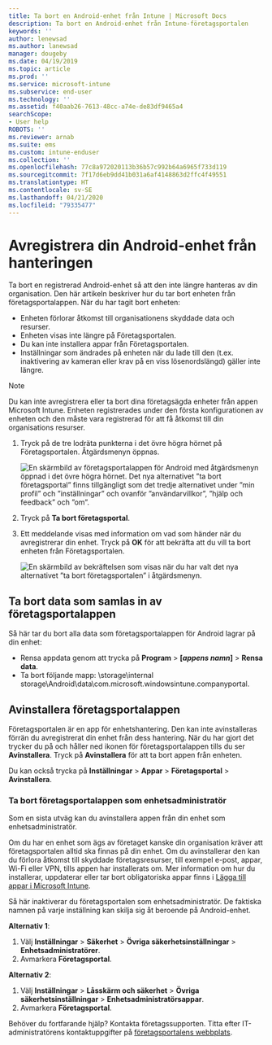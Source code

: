 ```yaml
---
title: Ta bort en Android-enhet från Intune | Microsoft Docs
description: Ta bort en Android-enhet från Intune-företagsportalen
keywords: ''
author: lenewsad
ms.author: lanewsad
manager: dougeby
ms.date: 04/19/2019
ms.topic: article
ms.prod: ''
ms.service: microsoft-intune
ms.subservice: end-user
ms.technology: ''
ms.assetid: f40aab26-7613-48cc-a74e-de83df9465a4
searchScope:
- User help
ROBOTS: ''
ms.reviewer: arnab
ms.suite: ems
ms.custom: intune-enduser
ms.collection: ''
ms.openlocfilehash: 77c8a972020113b36b57c992b64a6965f733d119
ms.sourcegitcommit: 7f17d6eb9dd41b031a6af4148863d2ffc4f49551
ms.translationtype: HT
ms.contentlocale: sv-SE
ms.lasthandoff: 04/21/2020
ms.locfileid: "79335477"
---
```

# <a name="unenroll-your-android-device-from-management"></a>Avregistrera din Android-enhet från hanteringen  

Ta bort en registrerad Android-enhet så att den inte längre hanteras av din organisation. Den här artikeln beskriver hur du tar bort enheten från företagsportalappen. När du har tagit bort enheten:  

* Enheten förlorar åtkomst till organisationens skyddade data och resurser.
* Enheten visas inte längre på Företagsportalen.
* Du kan inte installera appar från Företagsportalen.
* Inställningar som ändrades på enheten när du lade till den (t.ex. inaktivering av kameran eller krav på en viss lösenordslängd) gäller inte längre.  

> [!NOTE]
> Du kan inte avregistrera eller ta bort dina företagsägda enheter från appen Microsoft Intune. Enheten registrerades under den första konfigurationen av enheten och den måste vara registrerad för att få åtkomst till din organisations resurser.  

1. Tryck på de tre lodräta punkterna i det övre högra hörnet på Företagsportalen. Åtgärdsmenyn öppnas.

   ![En skärmbild av företagsportalappen för Android med åtgärdsmenyn öppnad i det övre högra hörnet. Det nya alternativet ”ta bort företagsportal” finns tillgängligt som det tredje alternativet under ”min profil” och ”inställningar” och ovanför ”användarvillkor”, ”hjälp och feedback” och ”om”.](./media/android_remove_cp_menu_action_after_1705.png)

2. Tryck på **Ta bort företagsportal**.  

3. Ett meddelande visas med information om vad som händer när du avregistrerar din enhet. Tryck på **OK** för att bekräfta att du vill ta bort enheten från Företagsportalen.

   ![En skärmbild av bekräftelsen som visas när du har valt det nya alternativet ”ta bort företagsportalen” i åtgärdsmenyn.](./media/android_remove_cp_menu_confirmation_after_1705.png)

## <a name="remove-data-collected-by-the-company-portal-app"></a>Ta bort data som samlas in av företagsportalappen  

Så här tar du bort alla data som företagsportalappen för Android lagrar på din enhet:

- Rensa appdata genom att trycka på **Program** > **[*appens namn*]**  > **Rensa data**.
- Ta bort följande mapp: \storage\internal storage\Android\data\com.microsoft.windowsintune.companyportal.

## <a name="uninstall-the-company-portal-app"></a>Avinstallera företagsportalappen

Företagsportalen är en app för enhetshantering. Den kan inte avinstalleras förrän du avregistrerat din enhet från dess hantering. När du har gjort det trycker du på och håller ned ikonen för företagsportalappen tills du ser **Avinstallera**. Tryck på **Avinstallera** för att ta bort appen från enheten.  

Du kan också trycka på **Inställningar** > **Appar** > **Företagsportal** > **Avinstallera**.  

### <a name="remove-the-company-portal-app-as-a-device-administrator"></a>Ta bort företagsportalappen som enhetsadministratör

Som en sista utväg kan du avinstallera appen från din enhet som enhetsadministratör.  

Om du har en enhet som ägs av företaget kanske din organisation kräver att företagsportalen alltid ska finnas på din enhet. Om du avinstallerar den kan du förlora åtkomst till skyddade företagsresurser, till exempel e-post, appar, Wi-Fi eller VPN, tills appen har installerats om. Mer information om hur du installerar, uppdaterar eller tar bort obligatoriska appar finns i [Lägga till appar i Microsoft Intune](/intune/apps/apps-add#apps-that-are-added-automatically-by-intune).

Så här inaktiverar du företagsportalen som enhetsadministratör. De faktiska namnen på varje inställning kan skilja sig åt beroende på Android-enhet.  

**Alternativ 1**:  

1. Välj **Inställningar** > **Säkerhet** > **Övriga säkerhetsinställningar** > **Enhetsadministratörer**.  
2. Avmarkera **Företagsportal**.  

**Alternativ 2**:

1. Välj **Inställningar** > **Låsskärm och säkerhet** > **Övriga säkerhetsinställningar** > **Enhetsadministratörsappar**.
2. Avmarkera **Företagsportal**.

Behöver du fortfarande hjälp? Kontakta företagssupporten. Titta efter IT-administratörens kontaktuppgifter på [företagsportalens webbplats](https://go.microsoft.com/fwlink/?linkid=2010980).
